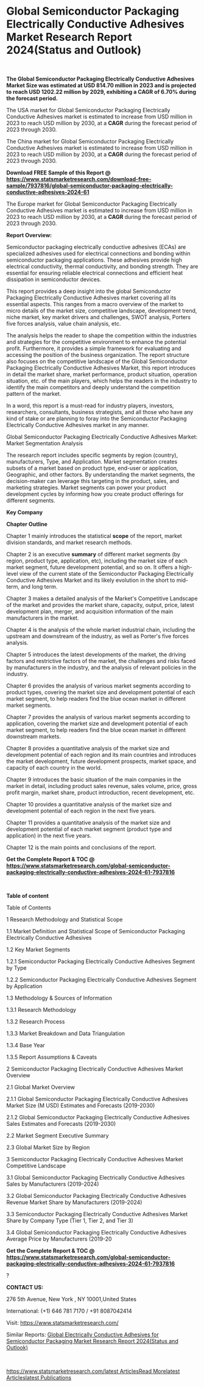 <h1>Global Semiconductor Packaging Electrically Conductive Adhesives Market Research Report 2024(Status and Outlook)</h1><br/><p><strong>The Global Semiconductor Packaging Electrically Conductive Adhesives Market Size was estimated at USD 814.70 million in 2023 and is projected to reach USD 1202.22 million by 2029, exhibiting a <strong>CAGR</strong> of 6.70% during the forecast period.</strong></p>
 
 
 
 <p>The USA market for Global Semiconductor Packaging Electrically Conductive Adhesives market is estimated to increase from USD million in 2023 to reach USD million by 2030, at a <strong>CAGR</strong> during the forecast period of 2023 through 2030.</p>
 
 
 
 <p>The China market for Global Semiconductor Packaging Electrically Conductive Adhesives market is estimated to increase from USD million in 2023 to reach USD million by 2030, at a <strong>CAGR</strong> during the forecast period of 2023 through 2030.</p>
 
 
 
 <p><strong>Download FREE Sample of this Report @ <a href="https://www.statsmarketresearch.com/download-free-sample/7937816/global-semiconductor-packaging-electrically-conductive-adhesives-2024-61">https://www.statsmarketresearch.com/download-free-sample/7937816/global-semiconductor-packaging-electrically-conductive-adhesives-2024-61</a></strong></p>
 
 
 
 <p>The Europe market for Global Semiconductor Packaging Electrically Conductive Adhesives market is estimated to increase from USD million in 2023 to reach USD million by 2030, at a <strong>CAGR</strong> during the forecast period of 2023 through 2030.</p>
 
 
 
 <p><strong>Report Overview:</strong></p>
 
 
 
 <p>Semiconductor packaging electrically conductive adhesives (ECAs) are specialized adhesives used for electrical connections and bonding within semiconductor packaging applications. These adhesives provide high electrical conductivity, thermal conductivity, and bonding strength. They are essential for ensuring reliable electrical connections and efficient heat dissipation in semiconductor devices.</p>
 
 
 
 <p>This report provides a deep insight into the global Semiconductor Packaging Electrically Conductive Adhesives market covering all its essential aspects. This ranges from a macro overview of the market to micro details of the market size, competitive landscape, development trend, niche market, key market drivers and challenges, SWOT analysis, Porters five forces analysis, value chain analysis, etc.</p>
 
 
 
 <p>The analysis helps the reader to shape the competition within the industries and strategies for the competitive environment to enhance the potential profit. Furthermore, it provides a simple framework for evaluating and accessing the position of the business organization. The report structure also focuses on the competitive landscape of the Global Semiconductor Packaging Electrically Conductive Adhesives Market, this report introduces in detail the market share, market performance, product situation, operation situation, etc. of the main players, which helps the readers in the industry to identify the main competitors and deeply understand the competition pattern of the market.</p>
 
 
 
 <p>In a word, this report is a must-read for industry players, investors, researchers, consultants, business strategists, and all those who have any kind of stake or are planning to foray into the Semiconductor Packaging Electrically Conductive Adhesives market in any manner.</p>
 
 
 
 <p>Global Semiconductor Packaging Electrically Conductive Adhesives Market: Market Segmentation Analysis</p>
 
 
 
 <p>The research report includes specific segments by region (country), manufacturers, Type, and Application. Market segmentation creates subsets of a market based on product type, end-user or application, Geographic, and other factors. By understanding the market segments, the decision-maker can leverage this targeting in the product, sales, and marketing strategies. Market segments can power your product development cycles by informing how you create product offerings for different segments.</p>
 
 
 
 <p><strong>Key Company</strong></p>
 
 
 
 <p><strong>Chapter Outline</strong></p>
 
 
 
 <p>Chapter 1 mainly introduces the statistical <strong>scope</strong> of the report, market division standards, and market research methods.</p>
 
 
 
 <p>Chapter 2 is an executive <strong>summary</strong> of different market segments (by region, product type, application, etc), including the market size of each market segment, future development potential, and so on. It offers a high-level view of the current state of the Semiconductor Packaging Electrically Conductive Adhesives Market and its likely evolution in the short to mid-term, and long term.</p>
 
 
 
 <p>Chapter 3 makes a detailed analysis of the Market&#39;s Competitive Landscape of the market and provides the market share, capacity, output, price, latest development plan, merger, and acquisition information of the main manufacturers in the market.</p>
 
 
 
 <p>Chapter 4 is the analysis of the whole market industrial chain, including the upstream and downstream of the industry, as well as Porter&#39;s five forces analysis.</p>
 
 
 
 <p>Chapter 5 introduces the latest developments of the market, the driving factors and restrictive factors of the market, the challenges and risks faced by manufacturers in the industry, and the analysis of relevant policies in the industry.</p>
 
 
 
 <p>Chapter 6 provides the analysis of various market segments according to product types, covering the market size and development potential of each market segment, to help readers find the blue ocean market in different market segments.</p>
 
 
 
 <p>Chapter 7 provides the analysis of various market segments according to application, covering the market size and development potential of each market segment, to help readers find the blue ocean market in different downstream markets.</p>
 
 
 
 <p>Chapter 8 provides a quantitative analysis of the market size and development potential of each region and its main countries and introduces the market development, future development prospects, market space, and capacity of each country in the world.</p>
 
 
 
 <p>Chapter 9 introduces the basic situation of the main companies in the market in detail, including product sales revenue, sales volume, price, gross profit margin, market share, product introduction, recent development, etc.</p>
 
 
 
 <p>Chapter 10 provides a quantitative analysis of the market size and development potential of each region in the next five years.</p>
 
 
 
 <p>Chapter 11 provides a quantitative analysis of the market size and development potential of each market segment (product type and application) in the next five years.</p>
 
 
 
 <p>Chapter 12 is the main points and conclusions of the report.</p>
 
 
 
 <div><b>Get the Complete Report & TOC @ <a href="https://www.statsmarketresearch.com/global-semiconductor-packaging-electrically-conductive-adhesives-2024-61-7937816">https://www.statsmarketresearch.com/global-semiconductor-packaging-electrically-conductive-adhesives-2024-61-7937816</a></b></div>
 
 
 
 <p><br />
 
 <b>Table of content</b></p>
 
 
 
 <p>Table of Contents<br />
 
 1 Research Methodology and Statistical Scope<br />
 
 1.1 Market Definition and Statistical Scope of Semiconductor Packaging Electrically Conductive Adhesives<br />
 
 1.2 Key Market Segments<br />
 
 1.2.1 Semiconductor Packaging Electrically Conductive Adhesives Segment by Type<br />
 
 1.2.2 Semiconductor Packaging Electrically Conductive Adhesives Segment by Application<br />
 
 1.3 Methodology & Sources of Information<br />
 
 1.3.1 Research Methodology<br />
 
 1.3.2 Research Process<br />
 
 1.3.3 Market Breakdown and Data Triangulation<br />
 
 1.3.4 Base Year<br />
 
 1.3.5 Report Assumptions & Caveats<br />
 
 2 Semiconductor Packaging Electrically Conductive Adhesives Market Overview<br />
 
 2.1 Global Market Overview<br />
 
 2.1.1 Global Semiconductor Packaging Electrically Conductive Adhesives Market Size (M USD) Estimates and Forecasts (2019-2030)<br />
 
 2.1.2 Global Semiconductor Packaging Electrically Conductive Adhesives Sales Estimates and Forecasts (2019-2030)<br />
 
 2.2 Market Segment Executive Summary<br />
 
 2.3 Global Market Size by Region<br />
 
 3 Semiconductor Packaging Electrically Conductive Adhesives Market Competitive Landscape<br />
 
 3.1 Global Semiconductor Packaging Electrically Conductive Adhesives Sales by Manufacturers (2019-2024)<br />
 
 3.2 Global Semiconductor Packaging Electrically Conductive Adhesives Revenue Market Share by Manufacturers (2019-2024)<br />
 
 3.3 Semiconductor Packaging Electrically Conductive Adhesives Market Share by Company Type (Tier 1, Tier 2, and Tier 3)<br />
 
 3.4 Global Semiconductor Packaging Electrically Conductive Adhesives Average Price by Manufacturers (2019-20</p>
 
 
 
 <div><b>Get the Complete Report & TOC @ <a href="https://www.statsmarketresearch.com/global-semiconductor-packaging-electrically-conductive-adhesives-2024-61-7937816">https://www.statsmarketresearch.com/global-semiconductor-packaging-electrically-conductive-adhesives-2024-61-7937816</a></b></div>
 
 
 
 <p>? </p>
 
 
 
 <p><b>CONTACT US:</b><br />
 
 276 5th Avenue, New York , NY 10001,United States<br />
 
 International: (+1) 646 781 7170 / +91 8087042414<br />
 
 Visit: <a href="https://www.statsmarketresearch.com/">https://www.statsmarketresearch.com/</a><br />
 
 Similar Reports: <a href="https://www.statsmarketresearch.com/global-semiconductor-packaging-electrically-conductive-adhesives-2024-61-7937816">Global Electrically Conductive Adhesives for Semiconductor Packaging Market Research Report 2024(Status and Outlook)</a><br />
 
 <br />
 
 <a href="https://gyeongbokgung.com">https://www.statsmarketresearch.com/</a><a href="https://hallyeomaritime.com">latest Articles</a><a href="https://jingwansa.com">Read More</a><a href="https://nguoiviet.jp/">latest Articles</a><a href="https://www.intelmarketresearch.com/">latest Publications</a></p>